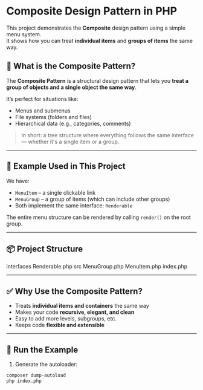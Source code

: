 # Composite Design Pattern in PHP

This project demonstrates the **Composite** design pattern using a simple menu system.  
It shows how you can treat **individual items** and **groups of items** the same way.

## 🧠 What is the Composite Pattern?

The **Composite Pattern** is a structural design pattern that lets you **treat a group of objects and a single object the same way**.

It’s perfect for situations like:
- Menus and submenus
- File systems (folders and files)
- Hierarchical data (e.g., categories, comments)

> In short: a tree structure where everything follows the same interface — whether it's a single item or a group.

---

## 🧪 Example Used in This Project

We have:
- `MenuItem` – a single clickable link
- `MenuGroup` – a group of items (which can include other groups)
- Both implement the same interface: `Renderable`

The entire menu structure can be rendered by calling `render()` on the root group.

---

## 📦 Project Structure

interfaces
    Renderable.php
src
    MenuGroup.php
    MenuItem.php
index.php

---

## ✅ Why Use the Composite Pattern?

- Treats **individual items and containers** the same way
- Makes your code **recursive, elegant, and clean**
- Easy to add more levels, subgroups, etc.
- Keeps code **flexible and extensible**

---

## 🧪 Run the Example

1. Generate the autoloader:

```bash
composer dump-autoload
php index.php